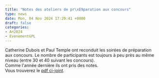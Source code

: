 ```yaml
---
title: "Notes des ateliers de pr\xE9paration aux concours"
type: news
date: Mon, 04 Nov 2024 17:29:41 +0000
draft: false
categories:
- An2024
- EvenementGPL
---
```


Catherine Dubois et Paul Temple ont reconduit les soirées de préparation aux concours. Le nombre de participants est toujours à peu près au même niveau (entre 30 et 40 suivant les concours).  
Comme l'année dernière ils ont pris des notes.  
Vous trouverez le [pdf ci-joint](https://gdr-gpl.cnrs.fr/wp-content/uploads/2024/11/Ateliers-en-ligne-23-et-24-octobre-2024.pdf).
